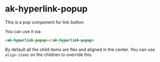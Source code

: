# ak-hyperlink-popup

This is a pop component for link button.

You can use it via:

```html
<ak-hyperlink-popup></ak-hyperlink-popup>
```

By default all the child items are flex and aligned in the center. You can use `align-items` on the children to override this.
